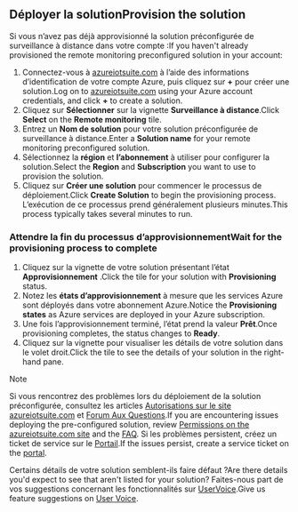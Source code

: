 ## <a name="provision-the-solution"></a><span data-ttu-id="0712e-101">Déployer la solution</span><span class="sxs-lookup"><span data-stu-id="0712e-101">Provision the solution</span></span>

<span data-ttu-id="0712e-102">Si vous n’avez pas déjà approvisionné la solution préconfigurée de surveillance à distance dans votre compte :</span><span class="sxs-lookup"><span data-stu-id="0712e-102">If you haven't already provisioned the remote monitoring preconfigured solution in your account:</span></span>

1. <span data-ttu-id="0712e-103">Connectez-vous à [azureiotsuite.com][lnk-azureiotsuite] à l’aide des informations d’identification de votre compte Azure, puis cliquez sur **+** pour créer une solution.</span><span class="sxs-lookup"><span data-stu-id="0712e-103">Log on to [azureiotsuite.com][lnk-azureiotsuite] using your Azure account credentials, and click **+** to create a solution.</span></span>
2. <span data-ttu-id="0712e-104">Cliquez sur **Sélectionner** sur la vignette **Surveillance à distance**.</span><span class="sxs-lookup"><span data-stu-id="0712e-104">Click **Select** on the **Remote monitoring** tile.</span></span>
3. <span data-ttu-id="0712e-105">Entrez un **Nom de solution** pour votre solution préconfigurée de surveillance à distance.</span><span class="sxs-lookup"><span data-stu-id="0712e-105">Enter a **Solution name** for your remote monitoring preconfigured solution.</span></span>
4. <span data-ttu-id="0712e-106">Sélectionnez la **région** et **l’abonnement** à utiliser pour configurer la solution.</span><span class="sxs-lookup"><span data-stu-id="0712e-106">Select the **Region** and **Subscription** you want to use to provision the solution.</span></span>
5. <span data-ttu-id="0712e-107">Cliquez sur **Créer une solution** pour commencer le processus de déploiement.</span><span class="sxs-lookup"><span data-stu-id="0712e-107">Click **Create Solution** to begin the provisioning process.</span></span> <span data-ttu-id="0712e-108">L’exécution de ce processus prend généralement plusieurs minutes.</span><span class="sxs-lookup"><span data-stu-id="0712e-108">This process typically takes several minutes to run.</span></span>

### <a name="wait-for-the-provisioning-process-to-complete"></a><span data-ttu-id="0712e-109">Attendre la fin du processus d’approvisionnement</span><span class="sxs-lookup"><span data-stu-id="0712e-109">Wait for the provisioning process to complete</span></span>
1. <span data-ttu-id="0712e-110">Cliquez sur la vignette de votre solution présentant l’état **Approvisionnement** .</span><span class="sxs-lookup"><span data-stu-id="0712e-110">Click the tile for your solution with **Provisioning** status.</span></span>
2. <span data-ttu-id="0712e-111">Notez les **états d’approvisionnement** à mesure que les services Azure sont déployés dans votre abonnement Azure.</span><span class="sxs-lookup"><span data-stu-id="0712e-111">Notice the **Provisioning states** as Azure services are deployed in your Azure subscription.</span></span>
3. <span data-ttu-id="0712e-112">Une fois l’approvisionnement terminé, l’état prend la valeur **Prêt**.</span><span class="sxs-lookup"><span data-stu-id="0712e-112">Once provisioning completes, the status changes to **Ready**.</span></span>
4. <span data-ttu-id="0712e-113">Cliquez sur la vignette pour visualiser les détails de votre solution dans le volet droit.</span><span class="sxs-lookup"><span data-stu-id="0712e-113">Click the tile to see the details of your solution in the right-hand pane.</span></span>

> [!NOTE]
> <span data-ttu-id="0712e-114">Si vous rencontrez des problèmes lors du déploiement de la solution préconfigurée, consultez les articles [Autorisations sur le site azureiotsuite.com][lnk-permissions] et [Forum Aux Questions][lnk-faq].</span><span class="sxs-lookup"><span data-stu-id="0712e-114">If you are encountering issues deploying the pre-configured solution, review [Permissions on the azureiotsuite.com site][lnk-permissions] and the [FAQ][lnk-faq].</span></span> <span data-ttu-id="0712e-115">Si les problèmes persistent, créez un ticket de service sur le [Portail][lnk-portal].</span><span class="sxs-lookup"><span data-stu-id="0712e-115">If the issues persist, create a service ticket on the [portal][lnk-portal].</span></span>
> 
> 

<span data-ttu-id="0712e-116">Certains détails de votre solution semblent-ils faire défaut ?</span><span class="sxs-lookup"><span data-stu-id="0712e-116">Are there details you'd expect to see that aren't listed for your solution?</span></span> <span data-ttu-id="0712e-117">Faites-nous part de vos suggestions concernant les fonctionnalités sur [UserVoice](https://feedback.azure.com/forums/321918-azure-iot).</span><span class="sxs-lookup"><span data-stu-id="0712e-117">Give us feature suggestions on [User Voice](https://feedback.azure.com/forums/321918-azure-iot).</span></span>

[lnk-azureiotsuite]: https://www.azureiotsuite.com
[lnk-permissions]: ../articles/iot-suite/iot-suite-permissions.md
[lnk-portal]: http://portal.azure.com/
[lnk-faq]: ../articles/iot-suite/iot-suite-faq.md